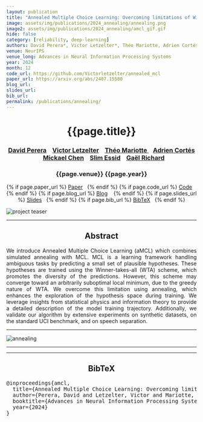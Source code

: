 ```yaml
---
layout: publication
title: "Annealed Multiple Choice Learning: Overcoming limitations of Winner-takes-all with annealing"
image: assets/img/publications/2024_annealing/annealing.png
image2: assets/img/publications/2024_annealing/amcl_gif.gif
hide: false
category: [reliability, deep-learning]
authors: David Perera*, Victor Letzelter*, Théo Mariotte, Adrien Cortés, Mickael Chen, Slim Essid, Gaël Richard
venue: NeurIPS
venue_long: Advances in Neural Information Processing Systems
year: 2024
month: 12
code_url: https://github.com/Victorletzelter/annealed_mcl
paper_url: https://arxiv.org/abs/2407.15580
blog_url: 
slides_url: 
bib_url: 
permalink: /publications/annealing/
---
```


<h1 align="center"> {{page.title}} </h1>
<!-- Simple call of authors -->
<!-- <h3 align="center"> {{page.authors}} </h3> -->
<!-- Alternatively you can add links to author pages -->
<h3 align="center"> <a href="https://adasp.telecom-paris.fr/members/">David Perera</a> &nbsp;&nbsp; <a href="https://scholar.google.com/citations?user=YhTdZh8AAAAJ&hl=en&oi=ao">Victor Letzelter</a> &nbsp;&nbsp; <a href="https://scholar.google.com/citations?user=q3HZFcwAAAAJ">Théo Mariotte </a> &nbsp;&nbsp; <a href="https://www.linkedin.com/in/c1adrien/">Adrien Cortés</a> &nbsp;&nbsp; <a href="https://www.linkedin.com/in/mickael-chen-ml/">Mickael Chen</a> &nbsp;&nbsp; <a href="https://slimessid.github.io/research/">Slim Essid</a> &nbsp;&nbsp; <a href="https://www.telecom-paris.fr/gael-richard">Gaël Richard</a> </h3>


<h3 align="center"> {{page.venue}} {{page.year}} </h3>

<div align="center">
  <p>
    {% if page.paper_url %}
    <a href="{{ page.paper_url }}"><i class="far fa-file-pdf"></i> Paper</a>&nbsp;&nbsp;
    {% endif %}
    {% if page.code_url %}
    <a href="{{ page.code_url }}"><i class="fab fa-github"></i> Code</a> &nbsp;&nbsp;
    {% endif %}
    {% if page.blog_url %}
    <a href="{{ page.blog_url }}"><i class="fab fa-blogger"></i> Blog</a> &nbsp;&nbsp;
    {% endif %}
    {% if page.slides_url %}
    <a href="{{ page.slides_url }}"><i class="far fa-file-pdf"></i> Slides</a>&nbsp;&nbsp;
    {% endif %}
    {% if page.bib_url %}
    <a href="{{ page.bib_url}}"><i class="far fa-file-alt"></i> BibTeX</a>&nbsp;&nbsp;
    {% endif %}
  </p>
</div>

<div class="publication-teaser">
    <img src="../../{{ page.image }}" alt="project teaser"/>
</div>


<hr>

<h2  align="center"> Abstract</h2>

<p align="justify">We introduce Annealed Multiple Choice Learning (aMCL) which combines simulated annealing with MCL. MCL is a learning framework handling ambiguous tasks by predicting a small set of plausible hypotheses. These hypotheses are trained using the Winner-takes-all (WTA) scheme, which promotes the diversity of the predictions. However, this scheme may converge toward an arbitrarily suboptimal local minimum, due to the greedy nature of WTA. We overcome this limitation using annealing, which enhances the exploration of the hypothesis space during training. We leverage insights from statistical physics and information theory to provide a detailed description of the model training trajectory. Additionally, we validate our algorithm by extensive experiments on synthetic datasets, on the standard UCI benchmark, and on speech separation.</p>

<hr>
<div class="publication-teaser">
    <img src="../../{{ page.image2 }}" alt="annealing"/>
</div>

<hr>
<hr>

<h2  align="center">BibTeX</h2>
<left>
  <pre class="bibtex-box">
@inproceedings{amcl,
  title={Annealed Multiple Choice Learning: Overcoming limitations of Winner-takes-all with annealing},
  author={Perera, David and Letzelter, Victor and Mariotte, Th{\'e}o and Cort{\'e}s, Adrien and Chen, Mickael and Essid, Slim and Richard, Ga{\"e}l},
  booktitle={Advances in Neural Information Processing Systems},
  year={2024}
}
  </pre>
</left>

<br>
